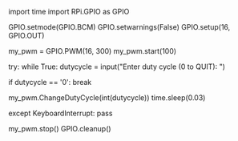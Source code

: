import time
import RPi.GPIO as GPIO

GPIO.setmode(GPIO.BCM)
GPIO.setwarnings(False)
GPIO.setup(16, GPIO.OUT)

my_pwm = GPIO.PWM(16, 300)
my_pwm.start(100)

try:
while True:
dutycycle = input("Enter duty cycle (0 to QUIT): ")

if dutycycle == '0':
break

my_pwm.ChangeDutyCycle(int(dutycycle))
time.sleep(0.03)

except KeyboardInterrupt:
pass

my_pwm.stop()
GPIO.cleanup()
